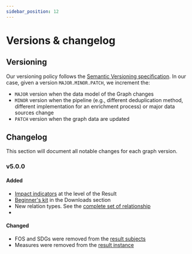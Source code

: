 ```yaml
---
sidebar_position: 12
---
```


# Versions & changelog


## Versioning

Our versioning policy follows the [Semantic Versioning specification](https://semver.org/). 
In our case, given a version `MAJOR.MINOR.PATCH`, we increment the:

* `MAJOR` version when the data model of the Graph changes
* `MINOR` version when the pipeline (e.g., different deduplication method, different implementation for an enrichment process) or major data sources change
* `PATCH` version when the graph data are updated


## Changelog

This section will document all notable changes for each graph version.


### v5.0.0

#### Added

- [Impact indicators](/data-model/entities/result#indicators) at the level of the Result
- [Beginner's kit](/downloads/beginners-kit) in the Downloads section
- New relation types. See the [complete set of relationship](/data-model/relationships#relationship-types)
- 
#### Changed

- FOS and SDGs were removed from the [result subjects](/data-model/entities/result#subjects)
- Measures were removed from the [result instance](/data-model/entities/result#instance)

